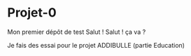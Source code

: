 # Projet-0
Mon premier dépôt de test
Salut !
Salut !
ça va ?

Je fais des essai pour le projet ADDIBULLE (partie Education)